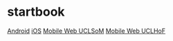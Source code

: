 # startbook

[Android](https://android.startbook.app)
[iOS](https://ios.startbook.app/">https://ios.startbook.app)
[Mobile Web UCLSoM](https://uclsom-pitch-day.startbook.app/)
[Mobile Web UCLHoF](https://uclhof-pitch-day.startbook.app/)